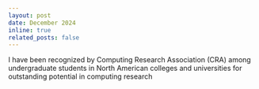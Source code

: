 ```yaml
---
layout: post
date: December 2024
inline: true
related_posts: false
---
```


I have been recognized by Computing Research Association (CRA) among undergraduate students in North American colleges and universities for outstanding potential in computing research